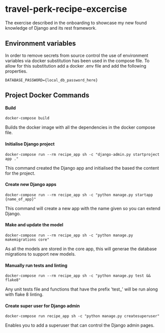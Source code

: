 # travel-perk-recipe-excercise
The exercise described in the onboarding to showcase my new found knowledge of Django and its rest framework.

## Environment variables

In order to remove secrets from source control the use of environment variables via docker 
substitution has been used in the compose file. To allow for this substitution add a docker 
.env file and add the following properties.

```
DATABASE_PASSWORD={local_db_password_here}
```

## Project Docker Commands

#### Build
```
docker-compose build
```
Builds the docker image with all the dependencies in the docker compose file.

#### Initialise Django project
```
docker-compose run --rm recipe_app sh -c "django-admin.py startproject app ."
```
This command created the Django app and initialised the based the content for the project.

#### Create new Django apps
```
docker-compose run --rm recipe_app sh -c "python manage.py startapp {name_of_app}"
```
This command will create a new app with the name given so you can extend Django.

#### Make and update the model 
```
docker-compose run --rm recipe_app sh -c "python manage.py makemigrations core"
```
As all the models are stored in the core app, this will generae the database migrations to support new models.

#### Manually run tests and linting 
```
docker-compose run --rm recipe_app sh -c "python manage.py test && flake8"
```
Any unit tests file and functions that have the prefix 'test_' will be run along with flake 8 linting.

#### Create super user for Django admin 
```
docker-compose run recipe_app sh -c "python manage.py createsuperuser"
```
Enables you to add a superuser that can control the Django admin pages.